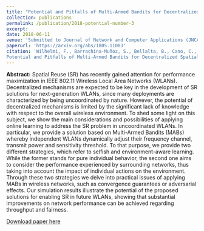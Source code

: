 ```yaml
---
title: "Potential and Pitfalls of Multi-Armed Bandits for Decentralized Spatial Reuse in WLANs"
collection: publications
permalink: /publication/2018-potential-number-3
excerpt: 
date: 2018-06-11
venue: 'Submitted to Journal of Network and Computer Applications (JNCA))'
paperurl: 'https://arxiv.org/abs/1805.11083'
citation: 'Wilhelmi, F., Barrachina-Muñoz, S., Bellalta, B., Cano, C., Jonsson, A., & Neu, G. (2018). 
Potential and Pitfalls of Multi-Armed Bandits for Decentralized Spatial Reuse in WLANs.'
---
```

**Abstract:** Spatial Reuse (SR) has recently gained attention for performance maximization in IEEE 802.11 Wireless Local Area Networks (WLANs). Decentralized mechanisms are expected to be key in the development of SR solutions for next-generation WLANs, since many deployments are characterized by being uncoordinated by nature. However, the potential of decentralized mechanisms is limited by the significant lack of knowledge with respect to the overall wireless environment. To shed some light on this subject, we show the main considerations and possibilities of applying online learning to address the SR problem in uncoordinated WLANs. In particular, we provide a solution based on Multi-Armed Bandits (MABs) whereby independent WLANs dynamically adjust their frequency channel, transmit power and sensitivity threshold. To that purpose, we provide two different strategies, which refer to selfish and environment-aware learning. While the former stands for pure individual behavior, the second one aims to consider the performance experienced by surrounding networks, thus taking into account the impact of individual actions on the environment. Through these two strategies we delve into practical issues of applying MABs in wireless networks, such as convergence guarantees or adversarial effects. Our simulation results illustrate the potential of the proposed solutions for enabling SR in future WLANs, showing that substantial improvements on network performance can be achieved regarding throughput and fairness.

[Download paper here](https://arxiv.org/abs/1805.11083)